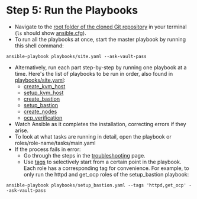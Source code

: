 # Step 5: Run the Playbooks
* Navigate to the [root folder of the cloned Git repository](https://github.com/IBM/Ansible-OpenShift-Provisioning) in your terminal (`ls` should show [ansible.cfg](https://github.com/IBM/Ansible-OpenShift-Provisioning/blob/main/ansible.cfg)).
* To run all the playbooks at once, start the master playbook by running this shell command: 
```
ansible-playbook playbooks/site.yaml --ask-vault-pass
```
* Alternatively, run each part step-by-step by running one playbook at a time. Here's the list of playbooks to be run in order, also found in [playbooks/site.yaml](https://github.com/IBM/Ansible-OpenShift-Provisioning/blob/main/playbooks/site.yaml):
    * [create_kvm_host](https://github.com/IBM/Ansible-OpenShift-Provisioning/blob/main/playbooks/create_kvm_host.yaml)
    * [setup_kvm_host](https://github.com/IBM/Ansible-OpenShift-Provisioning/blob/main/playbooks/setup_kvm_host.yaml)
    * [create_bastion](https://github.com/IBM/Ansible-OpenShift-Provisioning/blob/main/playbooks/create_bastion.yaml)
    * [setup_bastion](https://github.com/IBM/Ansible-OpenShift-Provisioning/blob/main/playbooks/setup_bastion.yaml)
    * [create_nodes](https://github.com/IBM/Ansible-OpenShift-Provisioning/blob/main/playbooks/create_nodes.yaml)
    * [ocp_verification](https://github.com/IBM/Ansible-OpenShift-Provisioning/blob/main/playbooks/ocp_verification.yaml)
* Watch Ansible as it completes the installation, correcting errors if they arise. 
* To look at what tasks are running in detail, open the playbook or roles/role-name/tasks/main.yaml
* If the process fails in error:
    * Go through the steps in the [troubleshooting](troubleshooting.md) page. 
    * Use [tags](vault-and-tags.md) to selectively start from a certain point in the playbook. Each role has a corresponding tag for convenience. For example, to only run the httpd and get_ocp roles of the setup_bastion playbook: 
```
ansible-playbook playbooks/setup_bastion.yaml --tags 'httpd,get_ocp' --ask-vault-pass
```